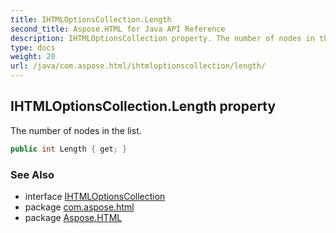```yaml
---
title: IHTMLOptionsCollection.Length
second_title: Aspose.HTML for Java API Reference
description: IHTMLOptionsCollection property. The number of nodes in the list
type: docs
weight: 20
url: /java/com.aspose.html/ihtmloptionscollection/length/
---
```

## IHTMLOptionsCollection.Length property

The number of nodes in the list.

```java
public int Length { get; }
```

### See Also

* interface [IHTMLOptionsCollection](../)
* package [com.aspose.html](../../ihtmloptionscollection/)
* package [Aspose.HTML](../../../)

